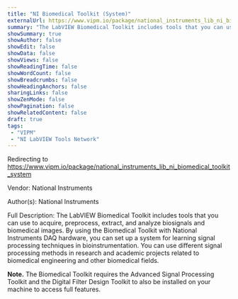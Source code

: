 ```yaml
---
title: "NI Biomedical Toolkit (System)"
externalUrl: https://www.vipm.io/package/national_instruments_lib_ni_biomedical_toolkit_system
summary: "The LabVIEW Biomedical Toolkit includes tools that you can use to acquire, preprocess, extract, and analyze biosignals and biomedical images."
showSummary: true
showAuthor: false
showEdit: false
showData: false
showViews: false
showReadingTime: false
showWordCount: false
showBreadcrumbs: false
showHeadingAnchors: false
sharingLinks: false
showZenMode: false
showPagination: false
showRelatedContent: false
draft: true
tags:
 - "VIPM"
 - "NI LabVIEW Tools Network"
---
```


Redirecting to https://www.vipm.io/package/national_instruments_lib_ni_biomedical_toolkit_system

Vendor: National Instruments

Author(s): National Instruments
 
Full Description:
The LabVIEW Biomedical Toolkit includes tools that you can use to acquire, preprocess, extract, and analyze biosignals and biomedical images. By using the Biomedical Toolkit with National Instruments DAQ hardware, you can set up a system for learning signal processing techniques in bioinstrumentation. You can use different signal processing methods in research and academic projects related to biomedical engineering and other biomedical fields.

**Note.** The Biomedical Toolkit requires the Advanced Signal Processing Toolkit and the Digital Filter Design Toolkit to also be installed on your machine to access full features.